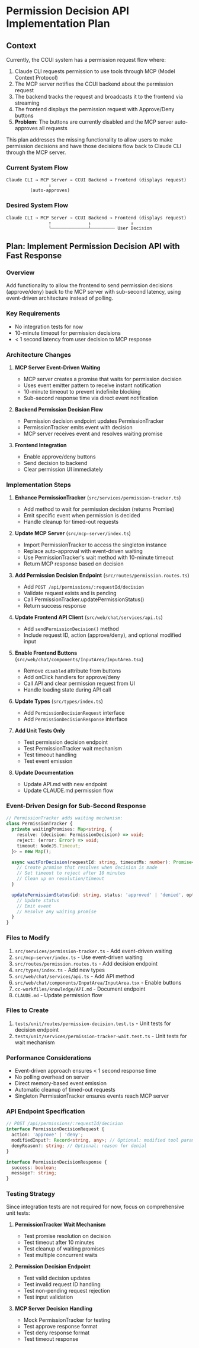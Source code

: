 # Permission Decision API Implementation Plan

## Context

Currently, the CCUI system has a permission request flow where:
1. Claude CLI requests permission to use tools through MCP (Model Context Protocol)
2. The MCP server notifies the CCUI backend about the permission request
3. The backend tracks the request and broadcasts it to the frontend via streaming
4. The frontend displays the permission request with Approve/Deny buttons
5. **Problem**: The buttons are currently disabled and the MCP server auto-approves all requests

This plan addresses the missing functionality to allow users to make permission decisions and have those decisions flow back to Claude CLI through the MCP server.

### Current System Flow
```
Claude CLI → MCP Server → CCUI Backend → Frontend (displays request)
                ↓
         (auto-approves)
```

### Desired System Flow
```
Claude CLI → MCP Server → CCUI Backend → Frontend (displays request)
                ↑              ↓               ↓
                └──────────────┴───────── User Decision
```

## Plan: Implement Permission Decision API with Fast Response

### Overview
Add functionality to allow the frontend to send permission decisions (approve/deny) back to the MCP server with sub-second latency, using event-driven architecture instead of polling.

### Key Requirements
- No integration tests for now
- 10-minute timeout for permission decisions
- < 1 second latency from user decision to MCP response

### Architecture Changes

1. **MCP Server Event-Driven Waiting**
   - MCP server creates a promise that waits for permission decision
   - Uses event emitter pattern to receive instant notification
   - 10-minute timeout to prevent indefinite blocking
   - Sub-second response time via direct event notification

2. **Backend Permission Decision Flow**
   - Permission decision endpoint updates PermissionTracker
   - PermissionTracker emits event with decision
   - MCP server receives event and resolves waiting promise

3. **Frontend Integration**
   - Enable approve/deny buttons
   - Send decision to backend
   - Clear permission UI immediately

### Implementation Steps

1. **Enhance PermissionTracker** (`src/services/permission-tracker.ts`)
   - Add method to wait for permission decision (returns Promise)
   - Emit specific event when permission is decided
   - Handle cleanup for timed-out requests

2. **Update MCP Server** (`src/mcp-server/index.ts`)
   - Import PermissionTracker to access the singleton instance
   - Replace auto-approval with event-driven waiting
   - Use PermissionTracker's wait method with 10-minute timeout
   - Return MCP response based on decision

3. **Add Permission Decision Endpoint** (`src/routes/permission.routes.ts`)
   - Add `POST /api/permissions/:requestId/decision`
   - Validate request exists and is pending
   - Call PermissionTracker.updatePermissionStatus()
   - Return success response

4. **Update Frontend API Client** (`src/web/chat/services/api.ts`)
   - Add `sendPermissionDecision()` method
   - Include request ID, action (approve/deny), and optional modified input

5. **Enable Frontend Buttons** (`src/web/chat/components/InputArea/InputArea.tsx`)
   - Remove `disabled` attribute from buttons
   - Add onClick handlers for approve/deny
   - Call API and clear permission request from UI
   - Handle loading state during API call

6. **Update Types** (`src/types/index.ts`)
   - Add `PermissionDecisionRequest` interface
   - Add `PermissionDecisionResponse` interface

7. **Add Unit Tests Only**
   - Test permission decision endpoint
   - Test PermissionTracker wait mechanism
   - Test timeout handling
   - Test event emission

8. **Update Documentation**
   - Update API.md with new endpoint
   - Update CLAUDE.md permission flow

### Event-Driven Design for Sub-Second Response

```typescript
// PermissionTracker adds waiting mechanism:
class PermissionTracker {
  private waitingPromises: Map<string, {
    resolve: (decision: PermissionDecision) => void;
    reject: (error: Error) => void;
    timeout: NodeJS.Timeout;
  }> = new Map();

  async waitForDecision(requestId: string, timeoutMs: number): Promise<PermissionDecision> {
    // Create promise that resolves when decision is made
    // Set timeout to reject after 10 minutes
    // Clean up on resolution/timeout
  }

  updatePermissionStatus(id: string, status: 'approved' | 'denied', options?: {...}) {
    // Update status
    // Emit event
    // Resolve any waiting promise
  }
}
```

### Files to Modify

1. `src/services/permission-tracker.ts` - Add event-driven waiting
2. `src/mcp-server/index.ts` - Use event-driven waiting
3. `src/routes/permission.routes.ts` - Add decision endpoint
4. `src/types/index.ts` - Add new types
5. `src/web/chat/services/api.ts` - Add API method
6. `src/web/chat/components/InputArea/InputArea.tsx` - Enable buttons
7. `cc-workfiles/knowledge/API.md` - Document endpoint
8. `CLAUDE.md` - Update permission flow

### Files to Create

1. `tests/unit/routes/permission-decision.test.ts` - Unit tests for decision endpoint
2. `tests/unit/services/permission-tracker-wait.test.ts` - Unit tests for wait mechanism

### Performance Considerations

- Event-driven approach ensures < 1 second response time
- No polling overhead on server
- Direct memory-based event emission
- Automatic cleanup of timed-out requests
- Singleton PermissionTracker ensures events reach MCP server

### API Endpoint Specification

```typescript
// POST /api/permissions/:requestId/decision
interface PermissionDecisionRequest {
  action: 'approve' | 'deny';
  modifiedInput?: Record<string, any>; // Optional: modified tool parameters
  denyReason?: string; // Optional: reason for denial
}

interface PermissionDecisionResponse {
  success: boolean;
  message?: string;
}
```

### Testing Strategy

Since integration tests are not required for now, focus on comprehensive unit tests:

1. **PermissionTracker Wait Mechanism**
   - Test promise resolution on decision
   - Test timeout after 10 minutes
   - Test cleanup of waiting promises
   - Test multiple concurrent waits

2. **Permission Decision Endpoint**
   - Test valid decision updates
   - Test invalid request ID handling
   - Test non-pending request rejection
   - Test input validation

3. **MCP Server Decision Handling**
   - Mock PermissionTracker for testing
   - Test approve response format
   - Test deny response format
   - Test timeout response
